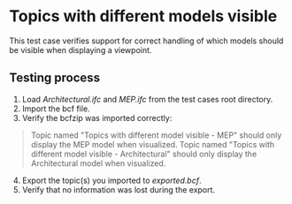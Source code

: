 # Topics with different models visible

This test case verifies support for correct handling of which models should be visible when displaying a viewpoint.

## Testing process

1. Load _Architectural.ifc_ and _MEP.ifc_ from the test cases root directory.
2. Import the bcf file.
3. Verify the bcfzip was imported correctly:

> Topic named "Topics with different model visible - MEP" should only display the MEP model when visualized.
> Topic named "Topics with different model visible - Architectural" should only display the Architectural model when visualized.

4. Export the topic(s) you imported to _exported.bcf_.
5. Verify that no information was lost during the export.

